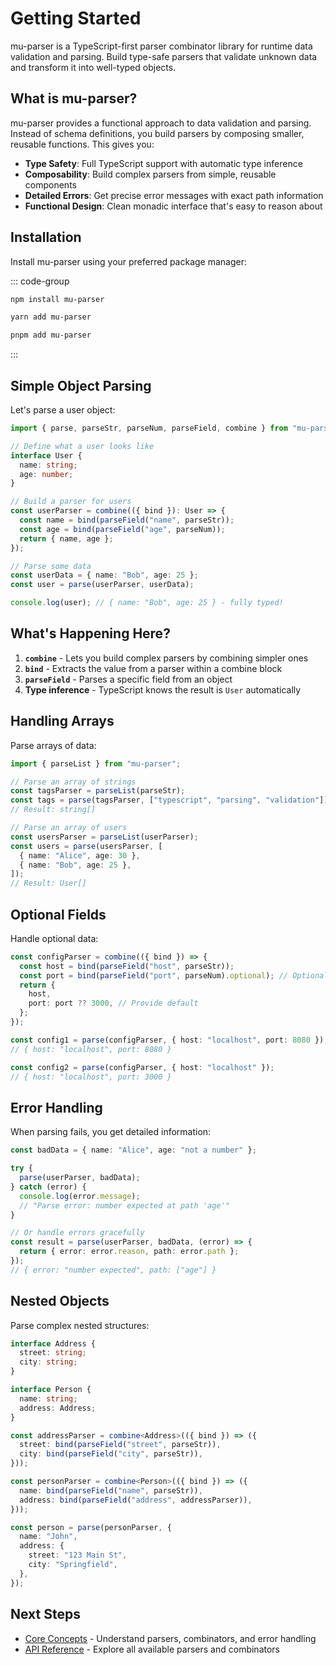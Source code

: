 # Getting Started

mu-parser is a TypeScript-first parser combinator library for runtime data validation and parsing. Build type-safe parsers that validate unknown data and transform it into well-typed objects.

## What is mu-parser?

mu-parser provides a functional approach to data validation and parsing. Instead of schema definitions, you build parsers by composing smaller, reusable functions. This gives you:

- **Type Safety**: Full TypeScript support with automatic type inference
- **Composability**: Build complex parsers from simple, reusable components
- **Detailed Errors**: Get precise error messages with exact path information
- **Functional Design**: Clean monadic interface that's easy to reason about

## Installation

Install mu-parser using your preferred package manager:

::: code-group

```bash [npm]
npm install mu-parser
```

```bash [yarn]
yarn add mu-parser
```

```bash [pnpm]
pnpm add mu-parser
```

:::

## Simple Object Parsing

Let's parse a user object:

```typescript
import { parse, parseStr, parseNum, parseField, combine } from "mu-parser";

// Define what a user looks like
interface User {
  name: string;
  age: number;
}

// Build a parser for users
const userParser = combine(({ bind }): User => {
  const name = bind(parseField("name", parseStr));
  const age = bind(parseField("age", parseNum));
  return { name, age };
});

// Parse some data
const userData = { name: "Bob", age: 25 };
const user = parse(userParser, userData);

console.log(user); // { name: "Bob", age: 25 } - fully typed!
```

## What's Happening Here?

1. **`combine`** - Lets you build complex parsers by combining simpler ones
2. **`bind`** - Extracts the value from a parser within a combine block
3. **`parseField`** - Parses a specific field from an object
4. **Type inference** - TypeScript knows the result is `User` automatically

## Handling Arrays

Parse arrays of data:

```typescript
import { parseList } from "mu-parser";

// Parse an array of strings
const tagsParser = parseList(parseStr);
const tags = parse(tagsParser, ["typescript", "parsing", "validation"]);
// Result: string[]

// Parse an array of users
const usersParser = parseList(userParser);
const users = parse(usersParser, [
  { name: "Alice", age: 30 },
  { name: "Bob", age: 25 },
]);
// Result: User[]
```

## Optional Fields

Handle optional data:

```typescript
const configParser = combine(({ bind }) => {
  const host = bind(parseField("host", parseStr));
  const port = bind(parseField("port", parseNum).optional); // Optional!
  return {
    host,
    port: port ?? 3000, // Provide default
  };
});

const config1 = parse(configParser, { host: "localhost", port: 8080 });
// { host: "localhost", port: 8080 }

const config2 = parse(configParser, { host: "localhost" });
// { host: "localhost", port: 3000 }
```

## Error Handling

When parsing fails, you get detailed information:

```typescript
const badData = { name: "Alice", age: "not a number" };

try {
  parse(userParser, badData);
} catch (error) {
  console.log(error.message);
  // "Parse error: number expected at path 'age'"
}

// Or handle errors gracefully
const result = parse(userParser, badData, (error) => {
  return { error: error.reason, path: error.path };
});
// { error: "number expected", path: ["age"] }
```

## Nested Objects

Parse complex nested structures:

```typescript
interface Address {
  street: string;
  city: string;
}

interface Person {
  name: string;
  address: Address;
}

const addressParser = combine<Address>(({ bind }) => ({
  street: bind(parseField("street", parseStr)),
  city: bind(parseField("city", parseStr)),
}));

const personParser = combine<Person>(({ bind }) => ({
  name: bind(parseField("name", parseStr)),
  address: bind(parseField("address", addressParser)),
}));

const person = parse(personParser, {
  name: "John",
  address: {
    street: "123 Main St",
    city: "Springfield",
  },
});
```

## Next Steps

- [Core Concepts](./core-concepts) - Understand parsers, combinators, and error handling
- [API Reference](/api/) - Explore all available parsers and combinators
